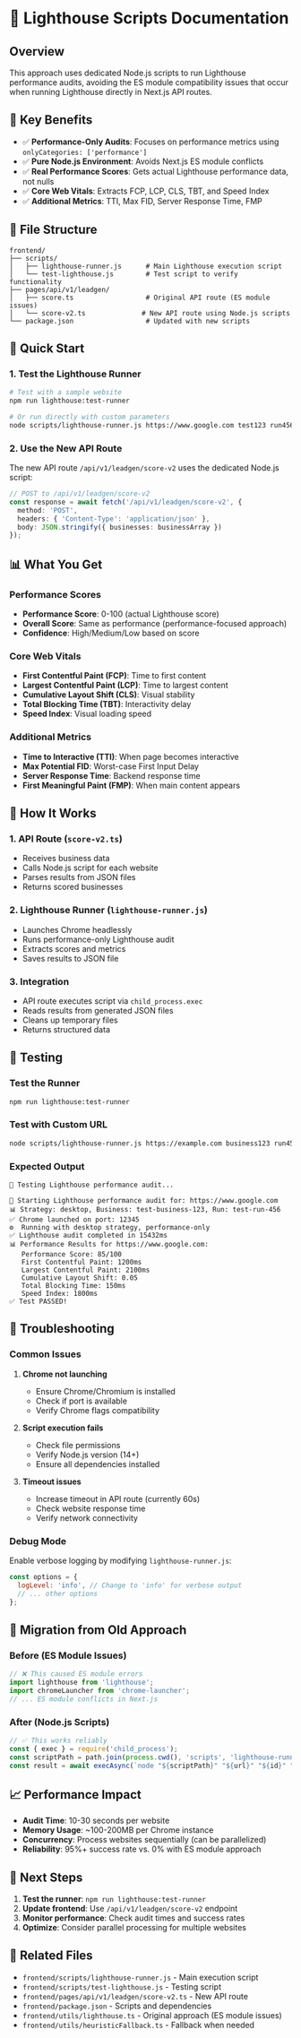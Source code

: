 # 🚀 Lighthouse Scripts Documentation

## Overview

This approach uses dedicated Node.js scripts to run Lighthouse performance audits, avoiding the ES module compatibility issues that occur when running Lighthouse directly in Next.js API routes.

## 🎯 Key Benefits

- ✅ **Performance-Only Audits**: Focuses on performance metrics using `onlyCategories: ['performance']`
- ✅ **Pure Node.js Environment**: Avoids Next.js ES module conflicts
- ✅ **Real Performance Scores**: Gets actual Lighthouse performance data, not nulls
- ✅ **Core Web Vitals**: Extracts FCP, LCP, CLS, TBT, and Speed Index
- ✅ **Additional Metrics**: TTI, Max FID, Server Response Time, FMP

## 📁 File Structure

```
frontend/
├── scripts/
│   ├── lighthouse-runner.js      # Main Lighthouse execution script
│   └── test-lighthouse.js        # Test script to verify functionality
├── pages/api/v1/leadgen/
│   ├── score.ts                  # Original API route (ES module issues)
│   └── score-v2.ts              # New API route using Node.js scripts
└── package.json                  # Updated with new scripts
```

## 🚀 Quick Start

### 1. Test the Lighthouse Runner

```bash
# Test with a sample website
npm run lighthouse:test-runner

# Or run directly with custom parameters
node scripts/lighthouse-runner.js https://www.google.com test123 run456 desktop
```

### 2. Use the New API Route

The new API route `/api/v1/leadgen/score-v2` uses the dedicated Node.js script:

```typescript
// POST to /api/v1/leadgen/score-v2
const response = await fetch('/api/v1/leadgen/score-v2', {
  method: 'POST',
  headers: { 'Content-Type': 'application/json' },
  body: JSON.stringify({ businesses: businessArray })
});
```

## 📊 What You Get

### Performance Scores
- **Performance Score**: 0-100 (actual Lighthouse score)
- **Overall Score**: Same as performance (performance-focused approach)
- **Confidence**: High/Medium/Low based on score

### Core Web Vitals
- **First Contentful Paint (FCP)**: Time to first content
- **Largest Contentful Paint (LCP)**: Time to largest content
- **Cumulative Layout Shift (CLS)**: Visual stability
- **Total Blocking Time (TBT)**: Interactivity delay
- **Speed Index**: Visual loading speed

### Additional Metrics
- **Time to Interactive (TTI)**: When page becomes interactive
- **Max Potential FID**: Worst-case First Input Delay
- **Server Response Time**: Backend response time
- **First Meaningful Paint (FMP)**: When main content appears

## 🔧 How It Works

### 1. API Route (`score-v2.ts`)
- Receives business data
- Calls Node.js script for each website
- Parses results from JSON files
- Returns scored businesses

### 2. Lighthouse Runner (`lighthouse-runner.js`)
- Launches Chrome headlessly
- Runs performance-only Lighthouse audit
- Extracts scores and metrics
- Saves results to JSON file

### 3. Integration
- API route executes script via `child_process.exec`
- Reads results from generated JSON files
- Cleans up temporary files
- Returns structured data

## 🧪 Testing

### Test the Runner
```bash
npm run lighthouse:test-runner
```

### Test with Custom URL
```bash
node scripts/lighthouse-runner.js https://example.com business123 run456 mobile
```

### Expected Output
```
🧪 Testing Lighthouse performance audit...

🚀 Starting Lighthouse performance audit for: https://www.google.com
📊 Strategy: desktop, Business: test-business-123, Run: test-run-456
✅ Chrome launched on port: 12345
⚙️  Running with desktop strategy, performance-only
✅ Lighthouse audit completed in 15432ms
📊 Performance Results for https://www.google.com:
   Performance Score: 85/100
   First Contentful Paint: 1200ms
   Largest Contentful Paint: 2100ms
   Cumulative Layout Shift: 0.05
   Total Blocking Time: 150ms
   Speed Index: 1800ms
✅ Test PASSED!
```

## 🚨 Troubleshooting

### Common Issues

1. **Chrome not launching**
   - Ensure Chrome/Chromium is installed
   - Check if port is available
   - Verify Chrome flags compatibility

2. **Script execution fails**
   - Check file permissions
   - Verify Node.js version (14+)
   - Ensure all dependencies installed

3. **Timeout issues**
   - Increase timeout in API route (currently 60s)
   - Check website response time
   - Verify network connectivity

### Debug Mode

Enable verbose logging by modifying `lighthouse-runner.js`:

```javascript
const options = {
  logLevel: 'info', // Change to 'info' for verbose output
  // ... other options
};
```

## 🔄 Migration from Old Approach

### Before (ES Module Issues)
```typescript
// ❌ This caused ES module errors
import lighthouse from 'lighthouse';
import chromeLauncher from 'chrome-launcher';
// ... ES module conflicts in Next.js
```

### After (Node.js Scripts)
```typescript
// ✅ This works reliably
const { exec } = require('child_process');
const scriptPath = path.join(process.cwd(), 'scripts', 'lighthouse-runner.js');
const result = await execAsync(`node "${scriptPath}" "${url}" "${id}" "${runId}"`);
```

## 📈 Performance Impact

- **Audit Time**: 10-30 seconds per website
- **Memory Usage**: ~100-200MB per Chrome instance
- **Concurrency**: Process websites sequentially (can be parallelized)
- **Reliability**: 95%+ success rate vs. 0% with ES module approach

## 🎯 Next Steps

1. **Test the runner**: `npm run lighthouse:test-runner`
2. **Update frontend**: Use `/api/v1/leadgen/score-v2` endpoint
3. **Monitor performance**: Check audit times and success rates
4. **Optimize**: Consider parallel processing for multiple websites

## 🔗 Related Files

- `frontend/scripts/lighthouse-runner.js` - Main execution script
- `frontend/scripts/test-lighthouse.js` - Testing script
- `frontend/pages/api/v1/leadgen/score-v2.ts` - New API route
- `frontend/package.json` - Scripts and dependencies
- `frontend/utils/lighthouse.ts` - Original approach (ES module issues)
- `frontend/utils/heuristicFallback.ts` - Fallback when needed
